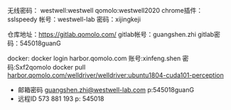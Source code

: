 无线密码：
westwell:westwell
qomolo:westwell2020
chrome插件：sslspeedy
帐号：westwell-lab
密码：xijingkeji

仓库地址：https://gitlab.qomolo.com/
gitlab帐号：guangshen.zhi
gitlab密码：545018guanG


docker:
docker login harbor.qomolo.com
账号:xinfeng.shen
密码:Sxf2qomolo
docker pull [harbor.qomolo.com/welldriver/welldriver:ubuntu1804-cuda101-perception](http://harbor.qomolo.com/welldriver/welldriver:ubuntu1804-cuda101-perception)


- 邮箱密码
guangshen.zhi@westwell-lab.com
p:545018guanG
- 远程ID
573 881 193
p: 545018